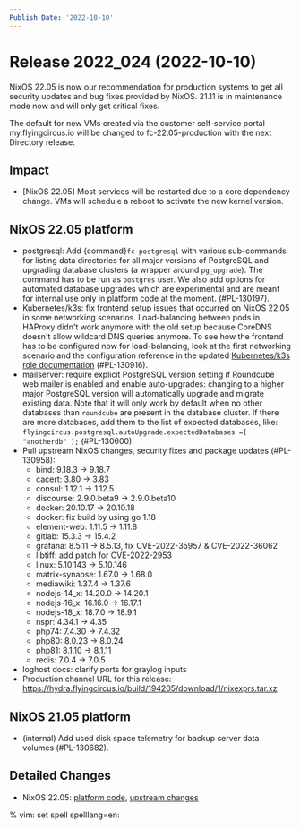 ```yaml
---
Publish Date: '2022-10-10'
---
```


# Release 2022_024 (2022-10-10)

NixOS 22.05 is now our recommendation for production systems to get all
security updates and bug fixes provided by NixOS. 21.11 is in maintenance
mode now and will only get critical fixes.

The default for new VMs created via the customer self-service portal
my.flyingcircus.io will be changed to fc-22.05-production with the next
Directory release.

## Impact

- \[NixOS 22.05\] Most services will be restarted due to a core dependency
   change. VMs will schedule a reboot to activate the new kernel version.

## NixOS 22.05 platform

- postgresql: Add {command}`fc-postgresql` with various sub-commands for
  listing data directories for all major versions of PostgreSQL and upgrading
  database clusters (a wrapper around `pg_upgrade`). The command has to be
  run as `postgres` user. We also add options for automated database upgrades
  which are experimental and are meant for internal use only in platform code
  at the moment. (#PL-130197).
- Kubernetes/k3s: fix frontend setup issues that occurred on NixOS 22.05 in
  some networking scenarios. Load-balancing between pods in HAProxy didn't
  work anymore with the old setup because CoreDNS doesn't allow wildcard DNS
  queries anymore. To see how the frontend has to be configured now for
  load-balancing, look at the first networking scenario and the configuration
  reference in the updated
  [Kubernetes/k3s role documentation](https://doc.flyingcircus.io/roles/fc-22.05-staging/kubernetes.html)
  (#PL-130916).
- mailserver: require explicit PostgreSQL version setting if Roundcube web
  mailer is enabled and enable auto-upgrades: changing to a higher major
  PostgreSQL version will automatically upgrade and migrate existing data.
  Note that it will only work by default when no other databases than
  `roundcube` are present in the database cluster. If there are more
  databases, add them to the list of expected databases, like:
  `flyingcircus.postgresql.autoUpgrade.expectedDatabases =[ "anotherdb" ];`
  (#PL-130600).
- Pull upstream NixOS changes, security fixes and package updates (#PL-130958):
  - bind: 9.18.3 -> 9.18.7
  - cacert: 3.80 -> 3.83
  - consul: 1.12.1 -> 1.12.5
  - discourse: 2.9.0.beta9 -> 2.9.0.beta10
  - docker: 20.10.17 -> 20.10.18
  - docker: fix build by using go 1.18
  - element-web: 1.11.5 -> 1.11.8
  - gitlab: 15.3.3 -> 15.4.2
  - grafana: 8.5.11 -> 8.5.13, fix CVE-2022-35957 & CVE-2022-36062
  - libtiff: add patch for CVE-2022-2953
  - linux: 5.10.143 -> 5.10.146
  - matrix-synapse: 1.67.0 -> 1.68.0
  - mediawiki: 1.37.4 -> 1.37.6
  - nodejs-14_x: 14.20.0 -> 14.20.1
  - nodejs-16_x: 16.16.0 -> 16.17.1
  - nodejs-18_x: 18.7.0 -> 18.9.1
  - nspr: 4.34.1 -> 4.35
  - php74: 7.4.30 -> 7.4.32
  - php80: 8.0.23 -> 8.0.24
  - php81: 8.1.10 -> 8.1.11
  - redis: 7.0.4 -> 7.0.5
- loghost docs: clarify ports for graylog inputs
- Production channel URL for this release: https://hydra.flyingcircus.io/build/194205/download/1/nixexprs.tar.xz


## NixOS 21.05 platform

- (internal) Add used disk space telemetry for backup server data volumes (#PL-130682).

## Detailed Changes

- NixOS 22.05: [platform code](https://github.com/flyingcircusio/fc-nixos/compare/fc/r2022_023/22.05...7ca754836422f71d9889faba1ee9337f57e295c2),
  [upstream changes](https://github.com/flyingcircusio/nixpkgs/compare/f31aacb0e776ec6d8a6b3936caf1ad6ea1cbf09b...15c1a6ad051456efd0d8b8e53b8b168155f63326)

% vim: set spell spelllang=en:
